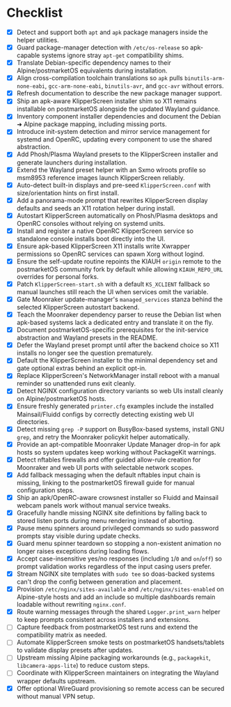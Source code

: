 # Checklist

- [x] Detect and support both `apt` and `apk` package managers inside the helper utilities.
- [x] Guard package-manager detection with `/etc/os-release` so apk-capable systems ignore stray `apt-get` compatibility shims.
- [x] Translate Debian-specific dependency names to their Alpine/postmarketOS equivalents during installation.
- [x] Align cross-compilation toolchain translations so `apk` pulls `binutils-arm-none-eabi`, `gcc-arm-none-eabi`, `binutils-avr`, and `gcc-avr` without errors.
- [x] Refresh documentation to describe the new package manager support.
- [x] Ship an apk-aware KlipperScreen installer shim so X11 remains installable on postmarketOS alongside the updated Wayland guidance.
- [x] Inventory component installer dependencies and document the Debian ➜ Alpine package mapping, including missing ports.
- [x] Introduce init-system detection and mirror service management for systemd and OpenRC, updating every component to use the shared abstraction.
- [x] Add Phosh/Plasma Wayland presets to the KlipperScreen installer and generate launchers during installation.
- [x] Extend the Wayland preset helper with an Sxmo wlroots profile so msm8953 reference images launch KlipperScreen reliably.
- [x] Auto-detect built-in displays and pre-seed `KlipperScreen.conf` with size/orientation hints on first install.
- [x] Add a panorama-mode prompt that rewrites KlipperScreen display defaults and seeds an X11 rotation helper during install.
- [x] Autostart KlipperScreen automatically on Phosh/Plasma desktops and OpenRC consoles without relying on systemd units.
- [x] Install and register a native OpenRC KlipperScreen service so standalone console installs boot directly into the UI.
- [x] Ensure apk-based KlipperScreen X11 installs write Xwrapper permissions so OpenRC services can spawn Xorg without logind.
- [x] Ensure the self-update routine repoints the KIAUH `origin` remote to the postmarketOS community fork by default while allowing `KIAUH_REPO_URL` overrides for personal forks.
- [x] Patch `KlipperScreen-start.sh` with a default `KS_XCLIENT` fallback so manual launches still reach the UI when services omit the variable.
- [x] Gate Moonraker update-manager's `managed_services` stanza behind the selected KlipperScreen autostart backend.
- [x] Teach the Moonraker dependency parser to reuse the Debian list when apk-based systems lack a dedicated entry and translate it on the fly.
- [x] Document postmarketOS-specific prerequisites for the init-service abstraction and Wayland presets in the README.
- [x] Defer the Wayland preset prompt until after the backend choice so X11 installs no longer see the question prematurely.
- [x] Default the KlipperScreen installer to the minimal dependency set and gate optional extras behind an explicit opt-in.
- [x] Replace KlipperScreen's NetworkManager install reboot with a manual reminder so unattended runs exit cleanly.
- [x] Detect NGINX configuration directory variants so web UIs install cleanly on Alpine/postmarketOS hosts.
- [x] Ensure freshly generated `printer.cfg` examples include the installed Mainsail/Fluidd configs by correctly detecting existing web UI directories.
- [x] Detect missing `grep -P` support on BusyBox-based systems, install GNU `grep`, and retry the Moonraker policykit helper automatically.
- [x] Provide an apt-compatible Moonraker Update Manager drop-in for apk hosts so system updates keep working without PackageKit warnings.
- [x] Detect nftables firewalls and offer guided allow-rule creation for Moonraker and web UI ports with selectable network scopes.
- [x] Add fallback messaging when the default nftables input chain is missing, linking to the postmarketOS firewall guide for manual configuration steps.
- [x] Ship an apk/OpenRC-aware crowsnest installer so Fluidd and Mainsail webcam panels work without manual service tweaks.
- [x] Gracefully handle missing NGINX site definitions by falling back to stored listen ports during menu rendering instead of aborting.
- [x] Pause menu spinners around privileged commands so sudo password prompts stay visible during update checks.
- [x] Guard menu spinner teardown so stopping a non-existent animation no longer raises exceptions during loading flows.
- [x] Accept case-insensitive yes/no responses (including `1`/`0` and `on`/`off`) so prompt validation works regardless of the
      input casing users prefer.
- [x] Stream NGINX site templates with `sudo tee` so doas-backed systems can't drop the config between generation and placement.
- [x] Provision `/etc/nginx/sites-available` and `/etc/nginx/sites-enabled` on Alpine-style hosts and add an include so multiple dashboards remain loadable without rewriting `nginx.conf`.
- [x] Route warning messages through the shared `Logger.print_warn` helper to keep prompts consistent across installers and extensions.
- [ ] Capture feedback from postmarketOS test runs and extend the compatibility matrix as needed.
- [ ] Automate KlipperScreen smoke tests on postmarketOS handsets/tablets to validate display presets after updates.
- [ ] Upstream missing Alpine packaging workarounds (e.g., `packagekit`, `libcamera-apps-lite`) to reduce custom steps.
- [ ] Coordinate with KlipperScreen maintainers on integrating the Wayland wrapper defaults upstream.
- [x] Offer optional WireGuard provisioning so remote access can be secured without manual VPN setup.
